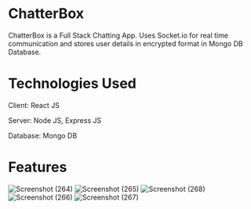# ChatterBox
ChatterBox is a Full Stack Chatting App. Uses Socket.io for real time communication and stores user details in encrypted format in Mongo DB Database.

# Technologies Used

Client: React JS

Server: Node JS, Express JS

Database: Mongo DB

# Features
![Screenshot (264)](https://user-images.githubusercontent.com/85659480/199514458-92261fb8-3049-45fb-a65a-61e400af222f.png)
![Screenshot (265)](https://user-images.githubusercontent.com/85659480/199557102-05d693d4-bad7-4280-b46b-4d7daae011bb.png)
![Screenshot (268)](https://user-images.githubusercontent.com/85659480/200810301-b91f3694-7419-4350-95f6-c334ed135d74.png)
![Screenshot (266)](https://user-images.githubusercontent.com/85659480/200810314-d69dfd53-d1d3-43a0-87db-94d6eed8b9af.png)
![Screenshot (267)](https://user-images.githubusercontent.com/85659480/200810320-671b42aa-d16d-4c06-9356-3eb5ba2e5935.png)
